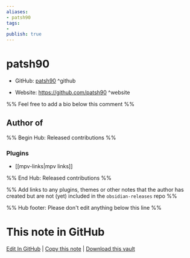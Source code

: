 ```yaml
---
aliases:
- patsh90
tags:
- 
publish: true
---
```


# patsh90

- GitHub: [patsh90](https://github.com/patsh90/) ^github
<!-- - Discord: `@` ^discord-->
- Website: <https://github.com/patsh90> ^website
<!-- - [[Publish sites|Publish site]]: <https://> ^publish-->

%% Feel free to add a bio below this comment %%


## Author of

%% Begin Hub: Released contributions %%
### Plugins
- [[mpv-links|mpv links]]

%% End Hub: Released contributions %%

%% Add links to any plugins, themes or other notes that the author has created but are not (yet) included in the `obsidian-releases` repo %%

<!--
### Unlisted plugins
-->

<!--
### Others
-->

<!--
## Sponsor this author
-->

<!-- - [[GitHub sponsors]]: [Sponsor @patsh90 on GitHub Sponsors](https://github.com/sponsors/patsh90) ^github-sponsor-->
<!-- - [[Buy me a coffee]]: <https://> ^buy-me-a-coffee-->
<!-- - [[PayPal]]: <https://> ^paypal-->
<!-- - [[Patreon]]: <https://> ^patreon-->

<!--
## Follow this author
-->

<!-- - [[YouTube Channels|On YouTube]]: <https://> ^youtube-->
<!-- - Twitter: <https://> ^twitter-->
<!-- - ... -->

%% Hub footer: Please don't edit anything below this line %%

# This note in GitHub

<span class="git-footer">[Edit In GitHub](https://github.dev/obsidian-community/obsidian-hub/blob/main/01%20-%20Community/People/patsh90.md "git-hub-edit-note") | [Copy this note](https://raw.githubusercontent.com/obsidian-community/obsidian-hub/main/01%20-%20Community/People/patsh90.md "git-hub-copy-note") | [Download this vault](https://github.com/obsidian-community/obsidian-hub/archive/refs/heads/main.zip "git-hub-download-vault") </span>
